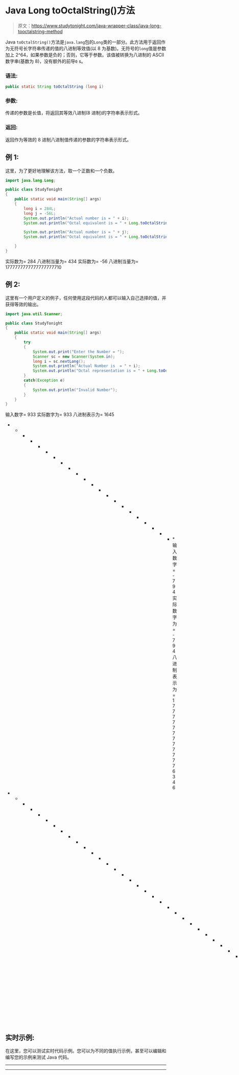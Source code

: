 # Java Long toOctalString()方法

> 原文：<https://www.studytonight.com/java-wrapper-class/java-long-tooctalstring-method>

Java `toOctalString()`方法是`java.lang`包的`Long`类的一部分。此方法用于返回作为无符号长字符串传递的值的八进制等效值(以 8 为基数)。无符号的`long`值是参数加上 2^64，如果参数是负的；否则，它等于参数。该值被转换为八进制的 ASCII 数字串(基数为 8)，没有额外的前导`0` s。

### 语法:

```java
public static String toOctalString (long i) 
```

### 参数:

传递的参数是长值，将返回其等效八进制(8 进制)的字符串表示形式。

### 返回:

返回作为等效的 8 进制八进制值传递的参数的字符串表示形式。

## 例 1:

这里，为了更好地理解该方法，取一个正数和一个负数。

```java
import java.lang.Long;

public class StudyTonight
{  
    public static void main(String[] args) 
    {          
        long i = 284L; 
        long j = -56L;
        System.out.println("Actual number is = " + i);  
        System.out.println("Octal equivalent is = " + Long.toOctalString(i));//returns the long value in octal base 8 as a string

        System.out.println("Actual number is = " + j);  
        System.out.println("Octal equivalent is = " + Long.toOctalString(j)); //returns the long value in octal base 8 as a string

    }  
} 
```

实际数为= 284
八进制当量为= 434
实际数为= -56
八进制当量为= 1777777777777777777710

## 例 2:

这里有一个用户定义的例子，任何使用这段代码的人都可以输入自己选择的值，并获得等效的输出。

```java
import java.util.Scanner;  

public class StudyTonight
{  
	public static void main(String[] args) 
	{      
		try
		{
			System.out.print("Enter the Number = ");  
			Scanner sc = new Scanner(System.in);  
			long i = sc.nextLong();  
			System.out.println("Actual Number is  = " + i);  
			System.out.println("Octal representation is = " + Long.toOctalString(i)); //returns the long value in octal base 8 as a string 
		}  
		catch(Exception e)
		{
			System.out.println("Invalid Number");
		}
	}
}
```

输入数字= 933
实际数字为= 933
八进制表示为= 1645
* * * * * * * * * * * * * * * * * * * * * * *输入数字= -794
实际数字为= -794
八进制表示为= 17777777777776346
* * * * * * * * * * * * * * * * * * * * * * * * * * * * * * * * * *输入数字= 0x44

## 实时示例:

在这里，您可以测试实时代码示例。您可以为不同的值执行示例，甚至可以编辑和编写您的示例来测试 Java 代码。

* * *

* * *